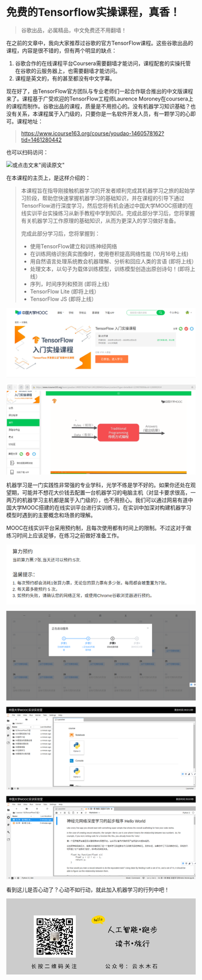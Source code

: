 # 免费的Tensorflow实操课程，真香！

> 谷歌出品，必属精品，中文免费还不用翻墙！

在之前的文章中，我向大家推荐过谷歌的官方TensorFlow课程。这些谷歌出品的课程，内容是很不错的，但有两个明显的缺点：

1. 谷歌合作的在线课程平台Coursera需要翻墙才能访问，课程配套的实操托管在谷歌的云服务器上，也需要翻墙才能访问。
2. 课程是英文的，有的甚至都没有中文字幕。

现在好了，由TensorFlow官方团队与专业老师们一起合作联合推出的中文版课程来了。课程基于广受欢迎的TensorFlow工程师Laurence Moroney在coursera上的课程而制作。谷歌出品的课程，质量是不用担心的。没有机器学习知识基础？也没有关系，本课程属于入门级的，只要你是一名软件开发人员，有一颗学习的心即可。课程地址：

> https://www.icourse163.org/course/youdao-1460578162?tid=1461280442

也可以扫码访问：

![或点击文末"阅读原文"](https://raw.githubusercontent.com/mogoweb/mywritings/master/book_wechat/202010/images/free_tensorflow_course_01.png)

在本课程的主页上，是这样介绍的：

> 本课程旨在指导刚接触机器学习的开发者顺利完成其机器学习之旅的起始学习阶段，帮助您快速掌握机器学习的基础知识，并在课程的引导下通过TensorFlow进行深度学习，然后您将有机会通过中国大学MOOC搭建的在线实训平台实操练习从新手教程中学到知识。完成此部分学习后，您将掌握有关机器学习工作原理的基础知识，从而为更深入的学习做好准备。
>
> 完成此部分学习后，您将掌握到：
>
> * 使用TensorFlow建立和训练神经网络
> * 在训练网络识别真实图像时，使用卷积提高网络性能 (10月16号上线)
> * 用自然语言处理系统教会机器理解、分析和回应人类的言语 (即将上线）
> * 处理文本，以句子为载体训练模型，训练模型创造出原创诗句！(即将上线）
> * 序列，时间序列和预测 (即将上线）
> * TensorFlow Lite (即将上线）
> * TensorFlow JS (即将上线）

![谷歌和中国大学MOOC合作](https://raw.githubusercontent.com/mogoweb/mywritings/master/book_wechat/202010/images/free_tensorflow_course_02.png)

![不仅语音是中文的，课件也是中文的](https://raw.githubusercontent.com/mogoweb/mywritings/master/book_wechat/202010/images/free_tensorflow_course_03.png)

机器学习是一门实践性非常强的专业学科，光学不练是学不好的。如果你还处在观望期，可能并不想花大价钱去配置一台机器学习的电脑主机（对显卡要求很高，一两万的机器学习主机都是属于入门级的），也不用担心。我们可以通过网易有道中国大学MOOC搭建的在线实训平台进行实训练习，在实训中加深对构建机器学习模型时遇到的主要概念和场景的理解。

MOOC在线实训平台采用预约制，且每次使用都有时间上的限制。不过这对于做练习时间上应该足够，在练习之前做好准备工作。

![算力预约规则](https://raw.githubusercontent.com/mogoweb/mywritings/master/book_wechat/202010/images/free_tensorflow_course_04.png)

![进入实训](https://raw.githubusercontent.com/mogoweb/mywritings/master/book_wechat/202010/images/free_tensorflow_course_05.png)

![这门课程配套的课件已经准备好](https://raw.githubusercontent.com/mogoweb/mywritings/master/book_wechat/202010/images/free_tensorflow_course_06.png)

![可以看出课件是从英文版本翻译过来的](https://raw.githubusercontent.com/mogoweb/mywritings/master/book_wechat/202010/images/free_tensorflow_course_07.png)

看到这儿是否心动了？心动不如行动，就此加入机器学习的行列中吧！

![](https://raw.githubusercontent.com/mogoweb/mywritings/master/book_wechat/common_images/%E5%BE%AE%E4%BF%A1%E5%85%AC%E4%BC%97%E5%8F%B7_%E5%85%B3%E6%B3%A8%E4%BA%8C%E7%BB%B4%E7%A0%81.png)